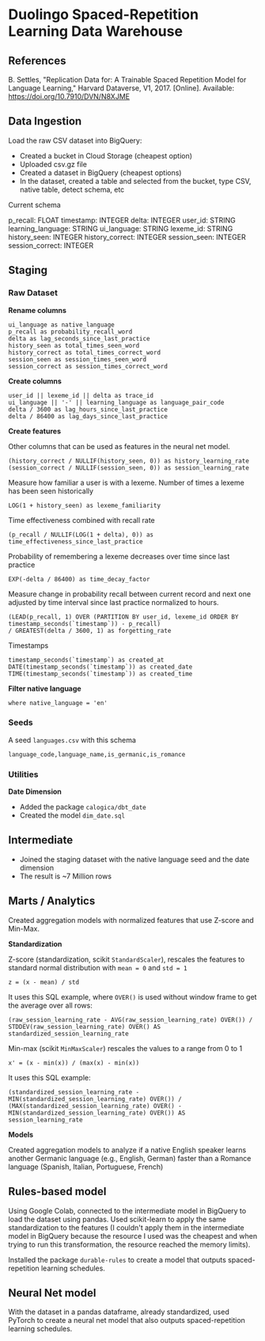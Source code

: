# Duolingo Spaced-Repetition Learning Data Warehouse

## References

B. Settles, "Replication Data for: A Trainable Spaced Repetition Model for Language Learning," Harvard Dataverse, V1, 2017. [Online]. Available: https://doi.org/10.7910/DVN/N8XJME

## Data Ingestion

Load the raw CSV dataset into BigQuery:

* Created a bucket in Cloud Storage (cheapest option)
* Uploaded csv.gz file
* Created a dataset in BigQuery (cheapest options)
* In the dataset, created a table and selected from the bucket, type CSV, native table, detect schema, etc

Current schema

p_recall: FLOAT
timestamp: INTEGER
delta: INTEGER
user_id: STRING
learning_language: STRING
ui_language: STRING
lexeme_id: STRING
history_seen: INTEGER
history_correct: INTEGER
session_seen: INTEGER
session_correct: INTEGER

## Staging

### Raw Dataset

**Rename columns**

    ui_language as native_language
    p_recall as probability_recall_word
    delta as lag_seconds_since_last_practice
    history_seen as total_times_seen_word
    history_correct as total_times_correct_word
    session_seen as session_times_seen_word
    session_correct as session_times_correct_word

**Create columns**

    user_id || lexeme_id || delta as trace_id
    ui_language || '-' || learning_language as language_pair_code
    delta / 3600 as lag_hours_since_last_practice
    delta / 86400 as lag_days_since_last_practice

**Create features**

Other columns that can be used as features in the neural net model.

    (history_correct / NULLIF(history_seen, 0)) as history_learning_rate
    (session_correct / NULLIF(session_seen, 0)) as session_learning_rate

Measure how familiar a user is with a lexeme. Number of times a lexeme has been seen historically

    LOG(1 + history_seen) as lexeme_familiarity

Time effectiveness combined with recall rate

    (p_recall / NULLIF(LOG(1 + delta), 0)) as time_effectiveness_since_last_practice

Probability of remembering a lexeme decreases over time since last practice

    EXP(-delta / 86400) as time_decay_factor

Measure change in probability recall between current record and next one adjusted by time interval since last practice normalized to hours.

    (LEAD(p_recall, 1) OVER (PARTITION BY user_id, lexeme_id ORDER BY timestamp_seconds(`timestamp`)) - p_recall) 
    / GREATEST(delta / 3600, 1) as forgetting_rate

Timestamps

    timestamp_seconds(`timestamp`) as created_at
    DATE(timestamp_seconds(`timestamp`)) as created_date
    TIME(timestamp_seconds(`timestamp`)) as created_time

**Filter native language**

    where native_language = 'en'

### Seeds

A seed `languages.csv` with this schema

    language_code,language_name,is_germanic,is_romance

### Utilities

**Date Dimension**

* Added the package `calogica/dbt_date`
* Created the model `dim_date.sql`

## Intermediate

* Joined the staging dataset with the native language seed and the date dimension
* The result is ~7 Million rows

## Marts / Analytics

Created aggregation models with normalized features that use Z-score and Min-Max.

**Standardization**

Z-score (standardization, scikit `StandardScaler`), rescales the features to standard normal distribution with `mean = 0` and `std = 1`

    z = (x - mean) / std

It uses this SQL example, where `OVER()` is used without window frame to get the average over all rows:

    (raw_session_learning_rate - AVG(raw_session_learning_rate) OVER()) / STDDEV(raw_session_learning_rate) OVER() AS standardized_session_learning_rate

Min-max (scikit `MinMaxScaler`) rescales the values to a range from 0 to 1

    x' = (x - min(x)) / (max(x) - min(x))

It uses this SQL example:

    (standardized_session_learning_rate - MIN(standardized_session_learning_rate) OVER()) / (MAX(standardized_session_learning_rate) OVER() - MIN(standardized_session_learning_rate) OVER()) AS session_learning_rate

**Models**

Created aggregation models to analyze if a native English speaker learns another Germanic language (e.g., English, German) faster than a Romance language (Spanish, Italian, Portuguese, French)

## Rules-based model

Using Google Colab, connected to the intermediate model in BigQuery to load the dataset using pandas. Used scikit-learn to apply the same standardization to the features (I couldn't apply them in the intermediate model in BigQuery because the resource I used was the cheapest and when trying to run this transformation, the resource reached the memory limits).

Installed the package `durable-rules` to create a model that outputs spaced-repetition learning schedules.

## Neural Net model

With the dataset in a pandas dataframe, already standardized, used PyTorch to create a neural net model that also outputs spaced-repetition learning schedules.